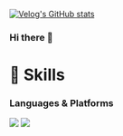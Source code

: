 [![Velog's GitHub stats](https://velog-readme-stats.vercel.app/api/badge?name=velog)](https://velog.io/@kju190920) 




### Hi there 👋

# 💪 Skills
### Languages & Platforms 
<img src="https://img.shields.io/badge/-java-lightgrey?style=plastic&logo=java&logoColor=white">
<img src="https://img.shields.io/badge/-Spring-green?style=plastic&logo=spring&logoColor=white">


<!--
http://img.shields.io/badge/-표시할뱃지이름(임의)-색상코드(#제외)?style=(스타일)&logo=(로고)&link=(링크)
-->
<!--
**bellpro/bellpro** is a ✨ _special_ ✨ repository because its `README.md` (this file) appears on your GitHub profile.

Here are some ideas to get you started:

- 🔭 I’m currently working on ...
- 🌱 I’m currently learning ...
- 👯 I’m looking to collaborate on ...
- 🤔 I’m looking for help with ...
- 💬 Ask me about ...
- 📫 How to reach me: ...
- 😄 Pronouns: ...
- ⚡ Fun fact: ...
-->

